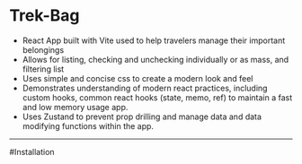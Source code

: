 # Trek-Bag
* React App built with Vite used to help travelers manage their important belongings
* Allows for listing, checking and unchecking individually or as mass, and filtering list
* Uses simple and concise css to create a modern look and feel
* Demonstrates understanding of modern react practices, including custom hooks, common react hooks (state, memo, ref) to maintain a fast and low memory usage app.
* Uses Zustand to prevent prop drilling and manage data and data modifying functions within the app.
___

#Installation 

